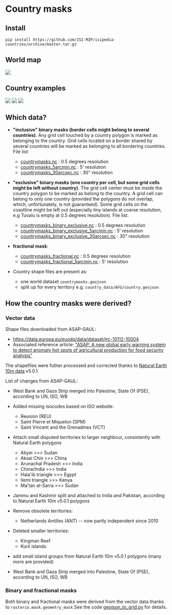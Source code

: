 # Country masks

## Install

    pip install https://github.com/ISI-MIP/isipedia-countries/archive/master.tar.gz

## World map

![](map.svg)

## Country examples

![](country_data/AFG/country.svg)
![](country_data/FRA/country.svg)
![](country_data/SDN/country.svg)


## Which data?

- **"inclusive" binary masks (border cells might belong to several countries)**. Any grid cell touched by a country polygon is marked as belonging to the country. Grid cells located on a border shared by several countries will be marked as belonging to all bordering countries. File list:
  
    - [countrymasks.nc](countrymasks.nc) : 0.5 degrees resolution
    - [countrymasks_5arcmin.nc](countrymasks_5arcmin.nc) : 5' resolution
    - [countrymasks_30arcsec.nc](countrymasks_30arcsec.nc) : 30" resolution

- **"exclusive" binary masks (one country per cell, but some grid cells might be left without country)**. The grid cell center must be inside the country polygon to be marked as belong to the country. A grid cell can belong to only one country (provided the polygons do not overlap, which, unfortunately, is not guaranteed). Some grid cells on the coastline might be left out (especially tiny islands at coarse resolution, e.g Tuvalu is empty at 0.5 degrees resolution). File list:

    - [countrymasks_binary_exclusive.nc](countrymasks_binary_exclusive.nc) : 0.5 degrees resolution
    - [countrymasks_binary_exclusive_5arcmin.nc](countrymasks_binary_exclusive_5arcmin.nc) : 5' resolution
    - [countrymasks_binary_exclusive_30arcsec.nc](countrymasks_binary_exclusive_30arcsec.nc) : 30" resolution

- **fractional mask**:
    - [countrymasks_fractional.nc](countrymasks_fractional.nc) : 0.5 degrees resolution
    - [countrymasks_fractional_5arcmin.nc](countrymasks_fractional_5arcmin.nc) : 5' resolution

- Country shape files are present as:
    - one world dataset `countrymasks.geojson`
    - split up for every territory e.g. `country_data/AFG/country.geojson`


## How the country masks were derived? 

### Vector data

Shape files downloaded from ASAP-GAUL: 
- https://data.europa.eu/euodp/data/dataset/jrc-10112-10004
- Associated reference article: ["ASAP: A new global early warning system to detect anomaly hot spots of agricultural production for food security analysis"](https://www.sciencedirect.com/science/article/pii/S0308521X17309095?via%3Dihub)

The shapefiles were futher processed and corrected thanks to [Natural Earth 10m data](https://www.naturalearthdata.com/downloads/10m-cultural-vectors/) v5.0.1.

List of changes from ASAP-GAUL:

- West Bank and Gaza Strip merged into Palestine, State Of (PSE), according to UN, ISO, WB

- Added missing isocodes based on ISO website:
    - Reunion (REU)
    - Saint Pierre et Miquelon (SPM)
    - Saint Vincent and the Grenadines (VCT)

- Attach small disputed territories to larger neighbour, consistently with Natural Earth polygons
    - Abyei >>> Sudan
    - Aksai Chin >>> China
    - Arunachal Pradesh >>> India
    - China/India >>> India
    - Hala'ib triangle >>> Egypt
    - Ilemi triangle >>> Kenya
    - Ma'tan al-Sarra >>> Sudan

- Jammu and Kashmir split and attached to India and Pakistan, according to Natural Earth 10m v5.0.1 polygons

- Remove obsolete territories:
    - Netherlands Antilles (ANT) -- now partly independent since 2010

- Deleted smaller territories:
    - Kingman Reef
    - Kuril islands

- add small island groups from Natural Earth  10m v5.0.1 polygons (many more are provided)


- West Bank and Gaza Strip merged into Palestine, State Of (PSE), according to UN, ISO, WB
    

### Binary and fractional masks

Both binary and fractional masks were derived from the vector data thanks to `rasterio.mask.geometry_mask`
See the code [geojson_to_grid.py](geojson_to_grid.py) for details.
